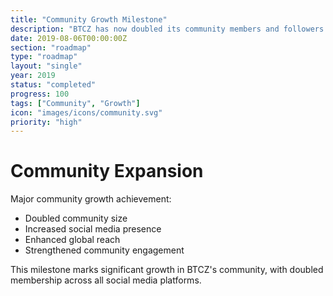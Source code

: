 ```yaml
---
title: "Community Growth Milestone"
description: "BTCZ has now doubled its community members and followers across social media"
date: 2019-08-06T00:00:00Z
section: "roadmap"
type: "roadmap"
layout: "single"
year: 2019
status: "completed"
progress: 100
tags: ["Community", "Growth"]
icon: "images/icons/community.svg"
priority: "high"
---
```


# Community Expansion

Major community growth achievement:
- Doubled community size
- Increased social media presence
- Enhanced global reach
- Strengthened community engagement

This milestone marks significant growth in BTCZ's community, with doubled membership across all social media platforms.

